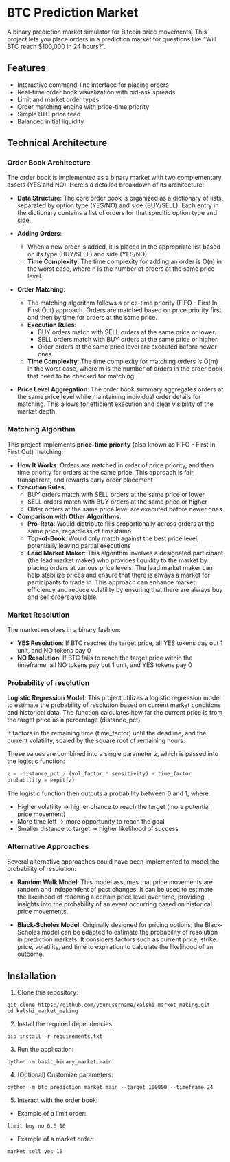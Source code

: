 # BTC Prediction Market

A binary prediction market simulator for Bitcoin price movements. This project lets you place orders in a prediction market for questions like "Will BTC reach $100,000 in 24 hours?".

## Features

- Interactive command-line interface for placing orders
- Real-time order book visualization with bid-ask spreads
- Limit and market order types
- Order matching engine with price-time priority
- Simple BTC price feed
- Balanced initial liquidity 

## Technical Architecture

### Order Book Architecture

The order book is implemented as a binary market with two complementary assets (YES and NO). Here's a detailed breakdown of its architecture:

- **Data Structure**: The core order book is organized as a dictionary of lists, separated by option type (YES/NO) and side (BUY/SELL). Each entry in the dictionary contains a list of orders for that specific option type and side.

- **Adding Orders**:
  - When a new order is added, it is placed in the appropriate list based on its type (BUY/SELL) and side (YES/NO).
  - **Time Complexity**: The time complexity for adding an order is O(n) in the worst case, where n is the number of orders at the same price level.

- **Order Matching**:
  - The matching algorithm follows a price-time priority (FIFO - First In, First Out) approach. Orders are matched based on price priority first, and then by time for orders at the same price.
  - **Execution Rules**:
    - BUY orders match with SELL orders at the same price or lower.
    - SELL orders match with BUY orders at the same price or higher.
    - Older orders at the same price level are executed before newer ones.
  - **Time Complexity**: The time complexity for matching orders is O(m) in the worst case, where m is the number of orders in the order book that need to be checked for matching.

- **Price Level Aggregation**: The order book summary aggregates orders at the same price level while maintaining individual order details for matching. This allows for efficient execution and clear visibility of the market depth.

### Matching Algorithm

This project implements **price-time priority** (also known as FIFO - First In, First Out) matching:

- **How It Works**: Orders are matched in order of price priority, and then time priority for orders at the same price. This approach is fair, transparent, and rewards early order placement
- **Execution Rules**:
  - BUY orders match with SELL orders at the same price or lower
  - SELL orders match with BUY orders at the same price or higher
  - Older orders at the same price level are executed before newer ones
- **Comparison with Other Algorithms**:
  - **Pro-Rata**: Would distribute fills proportionally across orders at the same price, regardless of timestamp
  - **Top-of-Book**: Would only match against the best price level, potentially leaving partial executions
  - **Lead Market Maker**: This algorithm involves a designated participant (the lead market maker) who provides liquidity to the market by placing orders at various price levels. The lead market maker can help stabilize prices and ensure that there is always a market for participants to trade in. This approach can enhance market efficiency and reduce volatility by ensuring that there are always buy and sell orders available.

### Market Resolution

The market resolves in a binary fashion:

- **YES Resolution**: If BTC reaches the target price, all YES tokens pay out 1 unit, and NO tokens pay 0
- **NO Resolution**: If BTC fails to reach the target price within the timeframe, all NO tokens pay out 1 unit, and YES tokens pay 0

### Probability of resolution

**Logistic Regression Model**: This project utilizes a logistic regression model to estimate the probability of resolution based on current market conditions and historical data. The function calculates how far the current price is from the target price as a percentage (distance_pct).

It factors in the remaining time (time_factor) until the deadline, and the current volatility, scaled by the square root of remaining hours.

These values are combined into a single parameter z, which is passed into the logistic function:

```python
z = -distance_pct / (vol_factor * sensitivity) + time_factor
probability = expit(z)
```

The logistic function then outputs a probability between 0 and 1, where:
   - Higher volatility → higher chance to reach the target (more potential price movement)
   - More time left → more opportunity to reach the goal
   - Smaller distance to target → higher likelihood of success

### Alternative Approaches

Several alternative approaches could have been implemented to model the probability of resolution:

- **Random Walk Model**: This model assumes that price movements are random and independent of past changes. It can be used to estimate the likelihood of reaching a certain price level over time, providing insights into the probability of an event occurring based on historical price movements.

- **Black-Scholes Model**: Originally designed for pricing options, the Black-Scholes model can be adapted to estimate the probability of resolution in prediction markets. It considers factors such as current price, strike price, volatility, and time to expiration to calculate the likelihood of an outcome.

## Installation

1. Clone this repository:
```
git clone https://github.com/yourusername/kalshi_market_making.git
cd kalshi_market_making
```
2. Install the required dependencies:
```
pip install -r requirements.txt
```
3. Run the application: 
```
python -m basic_binary_market.main
```
4. (Optional) Customize parameters:
```
python -m btc_prediction_market.main --target 100000 --timeframe 24
```
5. Interact with the order book:
- Example of  a limit order:
```
limit buy no 0.6 10 
```
- Example of a market order:
```
market sell yes 15
```